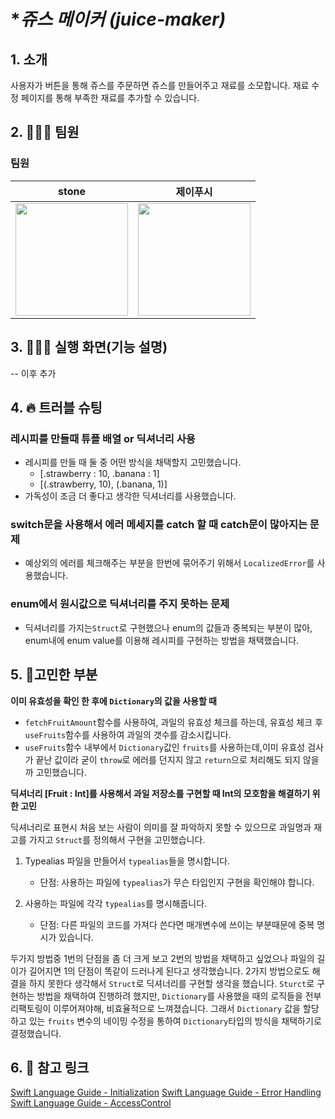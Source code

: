 # **쥬스 메이커 (juice-maker)*


## 1. **소개**

사용자가 버튼을 통해 쥬스를 주문하면 쥬스를 만들어주고 재료를 소모합니다.
재료 수정 페이지를 통해 부족한 재료를 추가할 수 있습니다.


## 2. **🧑‍🤝‍🧑 팀원**

### 팀원
| **stone** | **제이푸시** |
| ----- | ----- |
| <img width="180px" src="https://avatars.githubusercontent.com/u/74972815?v=4"> | <img width="180px" src="https://i.imgur.com/JqEDLOf.jpg"> |

## 3. 👩🏻‍💻 실행 화면(기능 설명)
-- 이후 추가

## 4. **🔥 트러블 슈팅**

### **레시피를 만들때 튜플 배열 or 딕셔너리 사용**
- 레시피를 만들 때 둘 중 어떤 방식을 채택할지 고민했습니다.
    - [.strawberry : 10, .banana : 1]
    - [(.strawberry, 10), (.banana, 1)]
- 가독성이 조금 더 좋다고 생각한 딕셔너리를 사용했습니다.

### **switch문을 사용해서 에러 메세지를 catch 할 때 catch문이 많아지는 문제**
 - 예상외의 에러를 체크해주는 부분을 한번에 묶어주기 위해서 `LocalizedError`를 사용했습니다.
    

### **enum에서 원시값으로 딕셔너리를 주지 못하는 문제**
- 딕셔너리를 가지는`Struct`로 구현했으나 enum의 값들과 중복되는 부분이 많아, enum내에 enum value를 이용해 레시피를 구현하는 방법을 채택했습니다.

## **5. 🤔고민한 부분**
**이미 유효성을 확인 한 후에 `Dictionary`의 값을 사용할 때**
- `fetchFruitAmount`함수를 사용하여, 과일의 유효성 체크를 하는데, 유효성 체크 후 `useFruits`함수를 사용하여 과일의 갯수를 감소시킵니다.
- `useFruits`함수 내부에서 `Dictionary`값인 `fruits`를 사용하는데,이미 유효성 검사가 끝난 값이라 굳이 `throw`로 에러를 던지지 않고 `return`으로 처리해도 되지 않을까 고민했습니다.

**딕셔너리 [Fruit : Int]를 사용해서 과일 저장소를 구현할 때 Int의 모호함을 해결하기 위한 고민**

딕셔너리로 표현시 처음 보는 사람이 의미를 잘 파악하지 못할 수 있으므로 과일명과 재고를 가지고 `Struct`를 정의해서 구현을 고민했습니다.

1. Typealias 파일을 만들어서 `typealias`들을 명시합니다.
    - 단점: 사용하는 파일에 `typealias`가 무슨 타입인지 구현을 확인해야 합니다.

2. 사용하는 파일에 각각 `typealias`를 명시해줍니다.
    - 단점: 다른 파일의 코드를 가져다 쓴다면 매개변수에 쓰이는 부분때문에 중복 명시가 있습니다.

두가지 방법중 1번의 단점을 좀 더 크게 보고 2번의 방법을 채택하고 싶었으나 파일의 길이가 길어지면 1의 단점이 똑같이 드러나게 된다고 생각했습니다. 2가지 방법으로도 해결을 하지 못한다 생각해서 `Struct`로 딕셔너리를 구현할 생각을 했습니다.
`Sturct`로 구현하는 방법을 채택하여 진행하려 했지만, `Dictionary`를 사용했을 때의 로직들을 전부 리팩토링이 이루어져야해, 비효율적으로 느껴졌습니다. 그래서 `Dictionary` 값을 할당하고 있는 `fruits` 변수의 네이밍 수정을 통하여 `Dictionary`타입의 방식을 채택하기로 결정했습니다.


## 6. **🔗 참고 링크**
[Swift Language Guide - Initialization](https://docs.swift.org/swift-book/LanguageGuide/Initialization.html)
[Swift Language Guide - Error Handling](https://docs.swift.org/swift-book/LanguageGuide/ErrorHandling.html)
[Swift Language Guide - AccessControl](https://docs.swift.org/swift-book/LanguageGuide/AccessControl.html)
